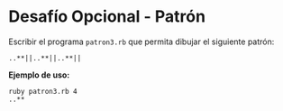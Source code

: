 # Desafío Opcional - Patrón

Escribir el programa ```patron3.rb``` que permita dibujar el siguiente patrón:

```..**||..**||..**||```

**Ejemplo de uso:**

```
ruby patron3.rb 4
..**
```
